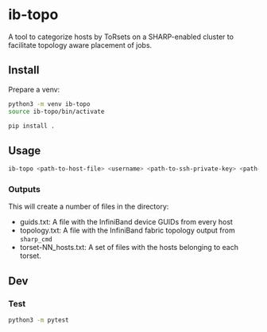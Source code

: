 # ib-topo

A tool to categorize hosts by ToRsets on a SHARP-enabled cluster to facilitate topology aware placement of jobs.

## Install

Prepare a venv:

```bash
python3 -m venv ib-topo
source ib-topo/bin/activate
```

```bash
pip install .
```

## Usage

```bash
ib-topo <path-to-host-file> <username> <path-to-ssh-private-key> <path-to-sharp-cmd> <path-to-output-dir>
```

### Outputs

This will create a number of files in the <output> directory:

- guids.txt: A file with the InfiniBand device GUIDs from every host
- topology.txt: A file with the InfiniBand fabric topology output from `sharp_cmd`
- torset-NN_hosts.txt: A set of files with the hosts belonging to each torset.

## Dev

### Test

```bash
python3 -m pytest
```
